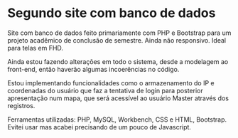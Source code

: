 # Segundo site com banco de dados
Site com banco de dados feito primariamente com PHP e Bootstrap para um projeto acadêmico de conclusão de semestre. Ainda não responsivo. Ideal para telas em FHD.

Ainda estou fazendo alterações em todo o sistema, desde a modelagem ao front-end, então haverão algumas incoerências no código. 

Estou implementando funcionalidades como o armazenamento do IP e coordenadas do usuário que faz a tentativa de login para posterior apresentação num mapa, que será acessível ao usuário Master através dos registros.

Ferramentas utilizadas:  PHP, MySQL, Workbench, CSS e HTML, Bootstrap. Evitei usar mas acabei precisando de um pouco de Javascript.
